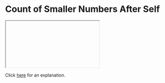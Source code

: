 # Count of Smaller Numbers After Self 

<iframe></iframe>

Click [here](Explanation.md) for an explanation.

